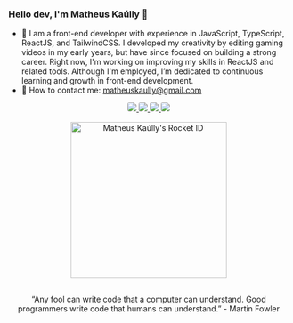### Hello dev, I'm Matheus Kaúlly 👋

- 🚀 I am a front-end developer with experience in JavaScript, TypeScript, ReactJS, and TailwindCSS. I developed my creativity by editing gaming videos in my early years, but have since focused on building a strong career. Right now, I'm working on improving my skills in ReactJS and related tools. Although I'm employed, I’m dedicated to continuous learning and growth in front-end development.
- 📩 How to contact me: matheuskaully@gmail.com

<div align="center">

<a href="https://www.youtube.com/kaullygamer" target="_blank">
  <img src="https://img.shields.io/badge/YouTube-c792ea?style=for-the-badge&logo=youtube&logoColor=white" style="border-radius: 3px;">
</a>
<a href="https://instagram.com/matheuskaully" target="_blank">
  <img src="https://img.shields.io/badge/-Instagram-c792ea?style=for-the-badge&logo=instagram&logoColor=white" style="border-radius: 3px;">
</a>
<a href="mailto:matheuskaully@gmail.com">
  <img src="https://img.shields.io/badge/-Gmail-c792ea?style=for-the-badge&logo=gmail&logoColor=white" style="border-radius: 3px;">
</a>
<a href="https://www.linkedin.com/in/matheuskaully" target="_blank">
  <img src="https://img.shields.io/badge/-LinkedIn-c792ea?style=for-the-badge&logo=linkedin&logoColor=white" style="border-radius: 3px;">
</a>

</div>

<div align="center" style="margin-top: 16px;">
  <a href="https://app.rocketseat.com.br/me/matheuskaully"><img src="https://app.rocketseat.com.br/api/rocketid/share?slug=matheuskaully&type=card" width="280" alt="Matheus Kaúlly's Rocket ID"/></a>
</div>

<p align="center" style="padding-top: 16px;">
  “Any fool can write code that a computer can understand. Good programmers write code that humans can understand.” - Martin Fowler
</p>
